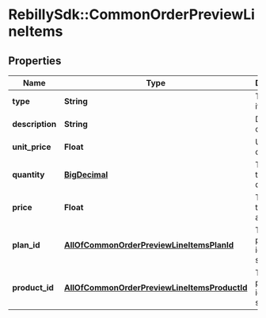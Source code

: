 # RebillySdk::CommonOrderPreviewLineItems

## Properties
Name | Type | Description | Notes
------------ | ------------- | ------------- | -------------
**type** | **String** | Type of the item. | [optional] 
**description** | **String** | Description of the item. | [optional] 
**unit_price** | **Float** | Unit price of the item. | [optional] 
**quantity** | [**BigDecimal**](BigDecimal.md) | The item total quantity. | [optional] 
**price** | **Float** | The item total amount. | [optional] 
**plan_id** | [**AllOfCommonOrderPreviewLineItemsPlanId**](AllOfCommonOrderPreviewLineItemsPlanId.md) | The item plan identifier string. | [optional] 
**product_id** | [**AllOfCommonOrderPreviewLineItemsProductId**](AllOfCommonOrderPreviewLineItemsProductId.md) | The item product identifier string. | [optional] 

